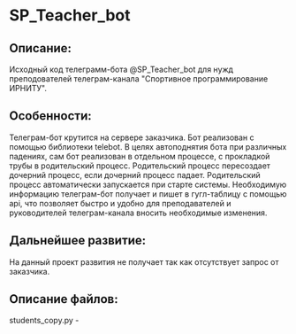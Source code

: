 # SP_Teacher_bot
## Описание:
Исходный код телеграмм-бота @SP_Teacher_bot для нужд преподователей телеграм-канала "Спортивное программирование ИРНИТУ".
## Особенности:
Телеграм-бот крутится на сервере заказчика. Бот реализован с помощью библиотеки telebot. В целях автоподнятия бота при различных падениях, сам бот реализован в отдельном процессе, с прокладкой трубы в родительский процесс. Родительский процесс пересоздает дочерний процесс, если дочерний процесс падает. Родительский процесс автоматически запускается при старте системы. Необходимую информацию телеграм-бот получает и пишет в гугл-таблицу с помощью api, что позволяет быстро и удобно для преподавателей и руководителей телеграм-канала вносить необходимые изменения.
## Дальнейшее развитие:
На данный проект развития не получает так как отсутствует запрос от заказчика.
## Описание файлов:
students_copy.py - 
